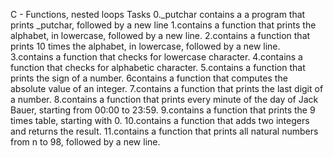 C - Functions, nested loops
Tasks
0._putchar contains a a program that prints _putchar, followed by a new line
1.contains a function that prints the alphabet, in lowercase, followed by a new line.
2.contains  a function that prints 10 times the alphabet, in lowercase, followed by a new line.
3.contains a function that checks for lowercase character.
4.contains a function that checks for alphabetic character.
5.contains a function that prints the sign of a number.
6contains a function that computes the absolute value of an integer.
7.contains a function that prints the last digit of a number.
8.contains a function that prints every minute of the day of Jack Bauer, starting from 00:00 to 23:59.
9.contains a function that prints the 9 times table, starting with 0.
10.contains a function that adds two integers and returns the result.
11.contains a function that prints all natural numbers from n to 98, followed by a new line.
